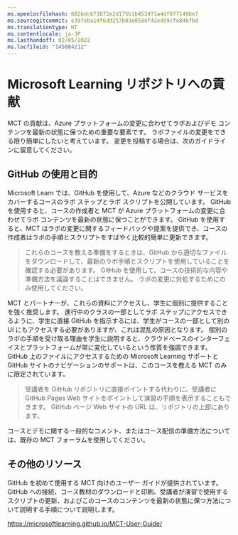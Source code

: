 ```yaml
---
ms.openlocfilehash: 682bdc671872e2d175b1b453971a4df0771496e7
ms.sourcegitcommit: e397eba14f6dd257b83e0584f42e459cfe84bfbd
ms.translationtype: HT
ms.contentlocale: ja-JP
ms.lasthandoff: 02/05/2022
ms.locfileid: "145884212"
---
```

# <a name="contributing-to-microsoft-learning-repositories"></a>Microsoft Learning リポジトリへの貢献

MCT の貢献は、Azure プラットフォームの変更に合わせてラボおよびデモ コンテンツを最新の状態に保つための重要な要素です。 ラボファイルの変更をできる限り簡単にしたいと考えています。 変更を投稿する場合は、次のガイドラインに留意してください。

## <a name="github-use--purpose"></a>GitHub の使用と目的

Microsoft Learn では、GitHub を使用して、Azure などのクラウド サービスをカバーするコースのラボ ステップとラボ スクリプトを公開しています。 GitHubを使用すると、コースの作成者と MCT が Azure プラットフォームの変更に合わせてラボ コンテンツを最新の状態に保つことができます。 GitHub を使用すると、MCT はラボの変更に関するフィードバックや提案を提供でき、コースの作成者はラボの手順とスクリプトをすばやく比較的簡単に更新できます。

> これらのコースを教える準備をするときは、GitHub から適切なファイルをダウンロードして、最新のラボ手順とスクリプトを使用していることを確認する必要があります。 GitHub を使用して、コースの技術的な内容や準備方法を議論することはできません。 ラボの変更に対処するためにのみ使用してください。

MCT とパートナーが、これらの資料にアクセスし、学生に個別に提供することを強く推奨します。  進行中のクラスの一部としてラボ ステップにアクセスできるように、学生に直接 GitHub を指示するには、学生がコースの一部として別の UI にもアクセスする必要がありますが、これは混乱の原因となります。 個別のラボの手順を受け取る理由を学生に説明すると、クラウドベースのインターフェイスとプラットフォームが常に変化しているという性質を強調できます。 GitHub 上のファイルにアクセスするための Microsoft Learning サポートと GitHub サイトのナビゲーションのサポートは、このコースを教える MCT のみに限定されています。

> 受講者を GitHub リポジトリに直接ポイントする代わりに、受講者に GitHub Pages Web サイトをポイントして演習の手順を表示することもできます。 GitHub ページ Web サイトの URL は、リポジトリの上部にあります。

コースとデモに関する一般的なコメント、またはコース配信の準備方法については、既存の MCT フォーラムを使用してください。

## <a name="additional-resources"></a>その他のリソース

GitHub を初めて使用する MCT 向けのユーザー ガイドが提供されています。 GitHub への接続、コース教材のダウンロードと印刷、受講者が演習で使用するスクリプトの更新、およびこのコースのコンテンツを最新の状態に保つ方法について説明する手順について説明します。

<https://microsoftlearning.github.io/MCT-User-Guide/>
